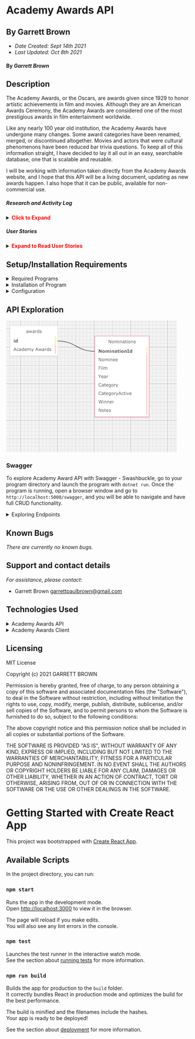 # Academy Awards API
## By Garrett Brown

* _Date Created: Sept 14th 2021_
* _Last Updated: Oct 8th 2021_

#### By _Garrett Brown_


## Description

The Academy Awards, or the Oscars, are awards given since 1929 to honor artistic achievements in film and movies. Although they are an American Awards Ceremony, the Academy Awards are considered one of the most prestigious awards in film entertainment worldwide.

Like any nearly 100 year old institution, the Academy Awards have undergone many changes. Some award categories have been renamed, merged, or discontinued altogether. Movies  and actors that were cultural phenomenons have been reduced bar trivia questions. To keep all of this information straight, I have decided to lay it all out in an easy, searchable database, one that is scalable and reusable.

I will be working with information taken directly from the Academy Awards website, and I hope that this API will be a living document, updating as new awards happen. I also hope that it can be public, available for non-commercial use. 

##### Research and Activity Log

<details>
    <summary><span style="color:red"><strong>Click to Expand</strong></summary>

<strong>Research Log</strong>

* Sept 14th 2021 7:03 PM to 8:49 - Gathering Data in Excell. (106 min)
* Sept 20th 2021 7:45 PM to 9:25 - Gathering Data in Excell. (100 min)
* Sept 26th 2021 10:30 AM to 11:50 AM - Changing data, making edits. (80 min)
* Sept 26th 2021 11:50 AM to 1PM - Structuring API, creating API basics. (70 min)
* Sept 26th 2021 2:49 PM to 3:28 - Data maxmizing, Drawio. (39 min)
* Sept 26th 2021 3:29 PM to 4:45 - Data maxmizing, Drawio. (76 min)
* Sept 26th 2021 4:45 PM to 5:00 PM - Drawio, standup in class. (15 min)
* Sept 28th 2021 6 PM to 7 - Standup in class, creating schema. (60 min)
* Oct 2nd 2021 3 PM to 3:30 - Schema Analysis. (30 min)
* Oct 3rd 2021 9:30 AM - 10:40 AM - API. (70 min)

<strong>FILE TRANSFER TO NEW REPOSITORY, LOST GIT HISTORY.</strong>

* Oct 3rd 2021 10:40 AM - 1PM - API. (140 min)
* Oct 3rd 2021 2:20 PM - 5:30 PM - API, GET, PUT, PUSH. (190 min)
* Oct 3rd 2021 7 PM - 8:30 PM - API, fully functional (90 min)

Check in: 1,066 min, or 17.7666667 hours.

* Oct 6th 2021 6:45 PM - 8: 15 PM - Seeding Data. (90 min)
* Oct 6th 2021 8:15 PM - 9:05 PM - API. (50 min)
* Oct 6th 2021 9:05 PM - 11:40 PM - Seeding Database. (155 min)
* Oct 6th 2021 11:40 PM - 12:00 AM - Migration Issues Fixed. (20 min)
* Oct 8th 2021 4:15 PM - 5:40 PM - Integration of Swagger into API. (85 min)
* Oct 8th 2021 5:40 PM - 7:00 PM PM - Building out API End Points in README.  (80 min)

Check in: 1,546 min, or 25.76 hours.
* Oct 9th 2021 10 AM - 11 AM - OscarAPI Schema creation. React App creation. (60 min)
* Oct 9th 2021 11 AM - 1:14 PM - Favicon change, React git fixing. CSS. (134 min)
* Oct 9th 2021 5pm - 7 PM - Adding data to API, beginning connection. (120 min)


Check in: 1,860 min, or 31 hours.

* Oct 9th 2021 7pm - 9:30 PM - Adding data to API, beginning connection. (150 min)
* Oct 9th 2021 10:45pm - 1:45 AM - Trying to Reconcile API issues/CORS. (180 min) 

Check in: 2,190 min, or 36.5 hours.

</details>

##### User Stories
<details>
    <summary><span style="color:red"><strong>Expand to Read User Stories</strong></summary>
    1. User will be able to search API by assorted fields.
    2. Admin will be able to GET, PUT, PUSH, and DELETE objects in the API.

</details>


## Setup/Installation Requirements

<details>
    <summary>Required Programs</summary>
    
1. An internet browser.
2. Visual Code Studio (or another code editor).
3. .NET

</details>

<details>
    <summary>Installation of Program</summary>

1. Open the terminal on your local machine and navigate to "Desktop."
2. Clone <b>Academy Award API</b> with the following git command `git clone https://github.com/GBProductions/Epicodus-Capstone`
3. Navigate to the top level of the repository with the command `cd Epicodus-Capstone`
4. In the CL, type in `git init`. 

</details>

<details>
    <summary>Configuration</summary>

### AppSettings

#### Instructions: `appsettings.json` Creation

1. Create a file in the root directory called `appsettings.json`. 
2. Add `appsettings.json` to `.gitignore`. Commit change in GIT.
3. Insert the following code into `appsettings.json`:
    
``` 
{
  "Logging": {
    "LogLevel": {
      "Default": "Warning",
      "System": "Information",
      "Microsoft": "Information"
    }
  },
  "AllowedHosts": "*",
  "ConnectionStrings": {
    "DefaultConnection": "Server=localhost;Port=3306;database=oscar_api;uid=root;[YOUR-PASSWORD];"
  }
}

```

4. Replace `[YOUR-PASSWORD]` with password you selected when installing MySQLWorkbench.
5. Replace database name with the name of your database (if necessary).
6. Replace port name with the port of your choice (if necessary).
7. In the root directory, run `dotnet ef databse update` 
8. In the root directory, run `dotnet ef databse restore`

This will recreate the database on your computer, using MySQLWorkbench. You can proceed to Startup.

</details>

## API Exploration

![An SQL table showing the Oscar_API schema. A table named Awards has the fields "id" and "Academy Awards." The "id" field is connected to a field "NominationId" which is in the table Nominations. Nominations has the fields "NominationID", "Nominee", "Film", "Year", "Category", "CategoryActive", "Winner", and "Notes".](./OscarAPI/img/Oscar_API-Schema.png "OscarAPI Schema")

### Swagger
To explore Academy Award API with Swagger - Swashbuckle, go to your program directory and launch the program with `dotnet run`. Once the program is running, open a browser window and go to `http://localhost:5000/swagger`, and you will be able to navigate and have full CRUD functionality.

<details>
    <summary>Exploring Endpoints</summary>

### Endpoints

Basic URL: `https://localhost:5000`

HTTP Request Structure (add after Basic URL)

| Route                      | Usage                 |   
|----------------------------|-----------------------|
| GET /api/Nominations           | Return all nominations    | 
| POST /api/Nominations          | Create new nomination     |
| GET /api/Nominations/{id}      | Return nomination by id   |
| PUT /api/Nominations/{id}      | Edit nomination by id     |
| DELETE /api/Nominations/{id}   | Delete nomination by id   |

### Path Parameters
Explanation of parameters for Nomination:


| Parameter      | Required? | Type   | Description                                             |
|----------------|-----------|--------|---------------------------------------------------------|
| Nominee        | yes       | string | Returns by name(s) of nominee.                          |
| Film           | yes       | string | Returns by name of film individual was nominated for.   |
| Year           | yes       | string | Returns by year nomination was announced                |
| Category       | yes       | string | Returns by category nomination was in.                  |
| CategoryActive | yes       | string | Returns categories by whether they are active or not.   |
| Winner         | yes       | string | Returns winners of a specific category.                 |
| Notes          | no        | string | Returns by assorted details associated with nomination. |


### Searching via Parameters
In order to search for animals matching a parameter, use this format:

```
GET /api/Nominations?{parameter}={search-term}
```

#### Example:
```
http://localhost:5001/api/Nominations?Film=Nomadland
```

In order to search for a specific animal matching multiple parameters, add a `&` between searches:

#### Example:
```
http://localhost:5001/api/Nomination?Winner=Yes&year=2020
```
</details>

## Known Bugs

_There are currently no known bugs._


## Support and contact details

_For assistance, please contact:_ 
* Garrett Brown <garrettpaulbrown@gmail.com>

## Technologies Used

<details>
    <summary>Academy Awards API</summary>

* Visual Studios Code (VSCode)
* Github
* MarkDown
* C# 
* Entity Framework, .NET Core 5.0.1
* Swagger - Swashbuckle
* FontIcon 💙  Font Awesome Favicon Generator 🔥 (https://gauger.io/fonticon/)

</details>

<details>
    <summary>Academy Awards Client</summary>

* Visual Studios Code (VSCode)
* Github
* MarkDown
* Create React APP

</details>

## Licensing

MIT License

Copyright (c) 2021 GARRETT BROWN

Permission is hereby granted, free of charge, to any person obtaining a copy
of this software and associated documentation files (the "Software"), to deal
in the Software without restriction, including without limitation the rights
to use, copy, modify, merge, publish, distribute, sublicense, and/or sell
copies of the Software, and to permit persons to whom the Software is
furnished to do so, subject to the following conditions:

The above copyright notice and this permission notice shall be included in all
copies or substantial portions of the Software.

THE SOFTWARE IS PROVIDED "AS IS", WITHOUT WARRANTY OF ANY KIND, EXPRESS OR
IMPLIED, INCLUDING BUT NOT LIMITED TO THE WARRANTIES OF MERCHANTABILITY,
FITNESS FOR A PARTICULAR PURPOSE AND NONINFRINGEMENT. IN NO EVENT SHALL THE
AUTHORS OR COPYRIGHT HOLDERS BE LIABLE FOR ANY CLAIM, DAMAGES OR OTHER
LIABILITY, WHETHER IN AN ACTION OF CONTRACT, TORT OR OTHERWISE, ARISING FROM,
OUT OF OR IN CONNECTION WITH THE SOFTWARE OR THE USE OR OTHER DEALINGS IN THE
SOFTWARE.



# Getting Started with Create React App

This project was bootstrapped with [Create React App](https://github.com/facebook/create-react-app).

## Available Scripts

In the project directory, you can run:

### `npm start`

Runs the app in the development mode.\
Open [http://localhost:3000](http://localhost:3000) to view it in the browser.

The page will reload if you make edits.\
You will also see any lint errors in the console.

### `npm test`

Launches the test runner in the interactive watch mode.\
See the section about [running tests](https://facebook.github.io/create-react-app/docs/running-tests) for more information.

### `npm run build`

Builds the app for production to the `build` folder.\
It correctly bundles React in production mode and optimizes the build for the best performance.

The build is minified and the filenames include the hashes.\
Your app is ready to be deployed!

See the section about [deployment](https://facebook.github.io/create-react-app/docs/deployment) for more information.